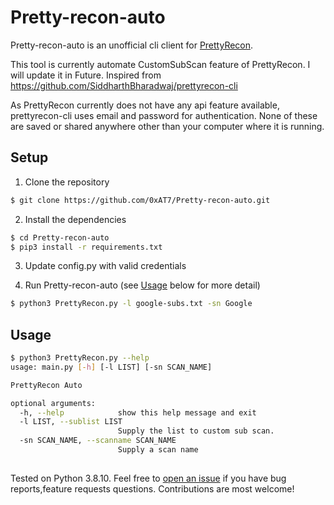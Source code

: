 # Pretty-recon-auto
Pretty-recon-auto is an unofficial cli client for [PrettyRecon](https://prettyrecon.com/).

This tool is currently automate CustomSubScan feature of PrettyRecon. I will update it in Future. Inspired from https://github.com/SiddharthBharadwaj/prettyrecon-cli

As PrettyRecon currently does not have any api feature available, prettyrecon-cli uses email and password for authentication. None of these are saved or shared anywhere other than your computer where it is running.

## Setup

1. Clone the repository

```bash
$ git clone https://github.com/0xAT7/Pretty-recon-auto.git
```

2. Install the dependencies

```bash
$ cd Pretty-recon-auto
$ pip3 install -r requirements.txt
```
3. Update config.py with valid credentials

4. Run Pretty-recon-auto (see [Usage](#usage) below for more detail)

```bash
$ python3 PrettyRecon.py -l google-subs.txt -sn Google
```

## Usage

```bash
$ python3 PrettyRecon.py --help
usage: main.py [-h] [-l LIST] [-sn SCAN_NAME]

PrettyRecon Auto

optional arguments:
  -h, --help            show this help message and exit
  -l LIST, --sublist LIST
                        Supply the list to custom sub scan.
  -sn SCAN_NAME, --scanname SCAN_NAME
                        Supply a scan name
                                              
```

Tested on Python 3.8.10. Feel free to [open an issue](https://github.com/0xAT7/Pretty-recon-auto/issues) if you have bug reports,feature requests questions.
Contributions are most welcome!

